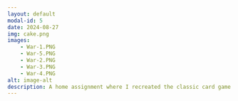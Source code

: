```yaml
---
layout: default
modal-id: 5
date: 2024-08-27
img: cake.png
images:
    - War-1.PNG
    - War-5.PNG
    - War-2.PNG
    - War-3.PNG
    - War-4.PNG
alt: image-alt
description: A home assignment where I recreated the classic card game War. The project involved implementing data tracking and multiplayer capabilities using Firebase for data analysis, and Unity Netcode for managing game objects and player interactions. This setup allows for real-time gameplay and efficient tracking of game data.
---
```

